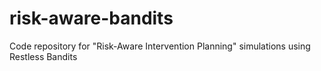 # risk-aware-bandits
Code repository for "Risk-Aware Intervention Planning" simulations using Restless Bandits
